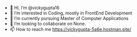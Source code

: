 - 👋 Hi, I’m @vickygupta16
- 👀 I’m interested in Coding, mostly in FrontEnd Development
- 🌱 I’m currently pursuing Master of Computer Applications
- 💞️ I’m looking to collaborate on None.
- 📫 How to reach me https://vickygupta-5a6e.hostman.site/

<!---
vickygupta16/vickygupta16 is a ✨ special ✨ repository because its `README.md` (this file) appears on your GitHub profile.
You can click the Preview link to take a look at your changes.
--->
